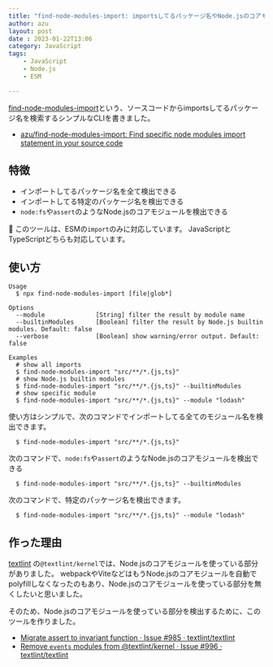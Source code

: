 ```yaml
---
title: "find-node-modules-import: importsしてるパッケージ名やNode.jsのコアモジュールを検出するツール"
author: azu
layout: post
date : 2023-01-22T13:06
category: JavaScript
tags:
    - JavaScript
    - Node.js
    - ESM

---
```


[find-node-modules-import](https://github.com/azu/find-node-modules-import)という、ソースコードからimportsしてるパッケージ名を検索するシンプルなCLIを書きました。

- [azu/find-node-modules-import: Find specific node modules import statement in your source code](https://github.com/azu/find-node-modules-import)

## 特徴

- インポートしてるパッケージ名を全て検出できる
- インポートしてる特定のパッケージ名を検出できる
- `node:fs`や`assert`のようなNode.jsのコアモジュールを検出できる

📝 このツールは、ESMの`import`のみに対応しています。
JavaScriptとTypeScriptどちらも対応しています。

## 使い方

    Usage
      $ npx find-node-modules-import [file|glob*]

    Options
      --module              [String] filter the result by module name
      --builtinModules      [Boolean] filter the result by Node.js builtin modules. Default: false
      --verbose             [Boolean] show warning/error output. Default: false

    Examples
      # show all imports
      $ find-node-modules-import "src/**/*.{js,ts}"
      # show Node.js builtin modules
      $ find-node-modules-import "src/**/*.{js,ts}" --builtinModules
      # show specific module
      $ find-node-modules-import "src/**/*.{js,ts}" --module "lodash"

使い方はシンプルで、次のコマンドでインポートしてる全てのモジュール名を検出できます。

      $ find-node-modules-import "src/**/*.{js,ts}"

次のコマンドで、`node:fs`や`assert`のようなNode.jsのコアモジュールを検出できる

      $ find-node-modules-import "src/**/*.{js,ts}" --builtinModules

次のコマンドで、特定のパッケージ名を検出できます。

      $ find-node-modules-import "src/**/*.{js,ts}" --module "lodash"

## 作った理由

[textlint](https://textlint.github.io/) の`@textlint/kernel`では、Node.jsのコアモジュールを使っている部分がありました。
webpackやViteなどはもうNode.jsのコアモジュールを自動でpolyfillしなくなったのもあり、Node.jsのコアモジュールを使っている部分を無くしたいと思いました。

そのため、Node.jsのコアモジュールを使っている部分を検出するために、このツールを作りました。

- [Migrate assert to invariant function · Issue #985 · textlint/textlint](https://github.com/textlint/textlint/issues/985)
- [Remove `events` modules from @textlint/kernel · Issue #996 · textlint/textlint](https://github.com/textlint/textlint/issues/996)
